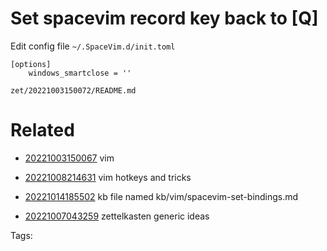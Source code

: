 # Set spacevim record key back to [Q]
Edit config file `~/.SpaceVim.d/init.toml`
```
[options]
    windows_smartclose = ''
```

` zet/20221003150072/README.md `

# Related

- [20221003150067](/zet/20221003150067/README.md) vim

- [20221008214631](/zet/20221008214631/README.md) vim hotkeys and tricks

- [20221014185502](/zet/20221014185502/README.md) kb file named kb/vim/spacevim-set-bindings.md
- [20221007043259](/zet/20221007043259/README.md) zettelkasten generic ideas

Tags:

    
